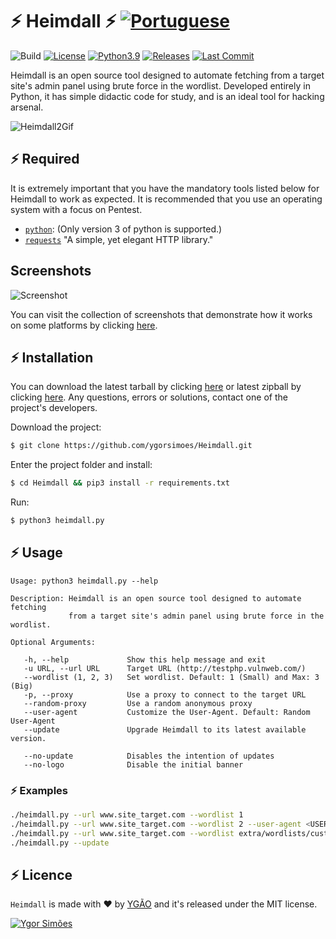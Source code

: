 # ⚡️ Heimdall ⚡️ [![Portuguese](https://img.shields.io/badge/pt--BR-Portuguese-blue.svg?style=flat-square&logo=Google%20Translate)](https://github.com/ygorsimoes/Heimdall/blob/master/doc/translations/README-pt-BR.md)

![Build](https://github.com/ygorsimoes/Heimdall/workflows/build/badge.svg)
[![License](https://img.shields.io/badge/License-MIT-critical.svg?style=flat&logo=)](https://github.com/ygorsimoes/Heimdall/blob/master/LICENSE) 
[![Python3.9](https://img.shields.io/badge/Python-3.9-yellow.svg?style=flat&logo=python)](https://www.python.org/) 
[![Releases](https://img.shields.io/github/v/release/ygorsimoes/Heimdall?include_prereleases)](https://github.com/ygorsimoes/Heimdall/releases/tag/v5.2.3.9-beta)
[![Last Commit](https://img.shields.io/github/last-commit/ygorsimoes/Heimdall?color=blue&style=flat-square-circle)](https://github.com/ygorsimoes/Heimdall/commits/main)

Heimdall is an open source tool designed to automate fetching from a target site's admin panel using brute force in the wordlist. Developed entirely in Python, it has simple didactic code for study, and is an ideal tool for hacking arsenal.

![Heimdall2Gif](https://raw.githubusercontent.com/ygorsimoes/Heimdall/master/extra/images/heimdall2.gif)

## ⚡️ Required

It is extremely important that you have the mandatory tools listed below for Heimdall to work as expected.
It is recommended that you use an operating system with a focus on Pentest.

* [`python`](https://www.python.org/): (Only version 3 of python is supported.)
* [`requests`](https://requests.readthedocs.io/) "A simple, yet elegant HTTP library."

## Screenshots

![Screenshot](https://raw.githubusercontent.com/ygorsimoes/Heimdall/master/extra/images/screenshots/5.1-stable/screenshot02.png)

You can visit the collection of screenshots that demonstrate how it works on some platforms by clicking [here](https://github.com/ygorsimoes/Heimdall/tree/master/doc/images/screenshots).

## ⚡️ Installation

You can download the latest tarball by clicking [here](https://github.com/ygorsimoes/Heimdall/tarball/master) or latest zipball by clicking [here](https://github.com/ygorsimoes/Heimdall/zipball/master).
Any questions, errors or solutions, contact one of the project's developers.

Download the project:
```zsh
$ git clone https://github.com/ygorsimoes/Heimdall.git
```

Enter the project folder and install:
```zsh
$ cd Heimdall && pip3 install -r requirements.txt
```

Run:
```zsh
$ python3 heimdall.py
```

## ⚡️ Usage

```
Usage: python3 heimdall.py --help

Description: Heimdall is an open source tool designed to automate fetching
             from a target site's admin panel using brute force in the wordlist.

Optional Arguments:

   -h, --help             Show this help message and exit
   -u URL, --url URL      Target URL (http://testphp.vulnweb.com/)
   --wordlist (1, 2, 3)   Set wordlist. Default: 1 (Small) and Max: 3 (Big)
   -p, --proxy            Use a proxy to connect to the target URL
   --random-proxy         Use a random anonymous proxy
   --user-agent           Customize the User-Agent. Default: Random User-Agent
   --update               Upgrade Heimdall to its latest available version.

   --no-update            Disables the intention of updates
   --no-logo              Disable the initial banner
```

### ⚡️ Examples

```zsh
./heimdall.py --url www.site_target.com --wordlist 1
./heimdall.py --url www.site_target.com --wordlist 2 --user-agent <USER-AGENT>
./heimdall.py --url www.site_target.com --wordlist extra/wordlists/custom.txt
./heimdall.py --update
```

## ⚡️ Licence

`Heimdall` is made with ♥ by [YGÃO](https://github.com/ygorsimoes) and it's released under the MIT license.


[![Ygor Simões](https://img.shields.io/badge/profile-Ygor%20Sim%C3%B5es%20(YG%C3%83O)-red.svg?style=for-the-badge&logo=github)](https://github.com/ygorsimoes/)